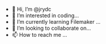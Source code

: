 - 👋 Hi, I’m @jrydc
- 👀 I’m interested in coding...
- 🌱 I’m currently learning Filemaker ...
- 💞️ I’m looking to collaborate on...
- 📫 How to reach me ...

<!---
jrydc/jrydc is a ✨ special ✨ repository because its `README.md` (this file) appears on your GitHub profile.
You can click the Preview link to take a look at your changes.
--->
